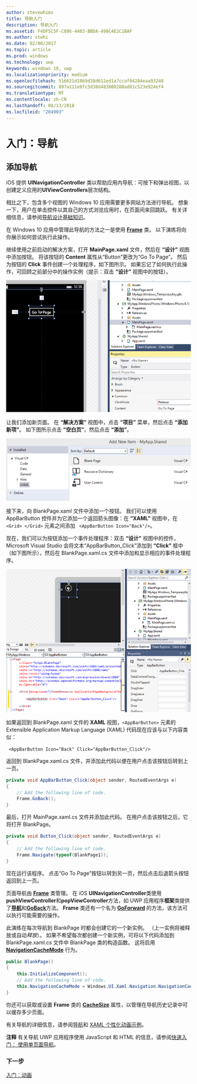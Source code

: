 ```yaml
---
author: stevewhims
title: 导航入门
description: 导航入门
ms.assetid: F4DF5C5F-C886-4483-BBDA-498C4E2C1BAF
ms.author: stwhi
ms.date: 02/08/2017
ms.topic: article
ms.prod: windows
ms.technology: uwp
keywords: windows 10, uwp
ms.localizationpriority: medium
ms.openlocfilehash: 516621d1869d38d612ed1a7ccaf04284eaa93248
ms.sourcegitcommit: 897a111e8fc5d38d483800288ad01c523e924ef4
ms.translationtype: MT
ms.contentlocale: zh-CN
ms.lasthandoff: 08/13/2018
ms.locfileid: "204903"
---
```

# <a name="getting-started-navigation"></a>入门：导航


## <a name="adding-navigation"></a>添加导航

iOS 提供 **UINavigationController** 类以帮助应用内导航：可按下和弹出视图，以创建定义应用的**UIViewControllers**层次结构。

相比之下，包含多个视图的 Windows 10 应用需要更多网站方法进行导航。 想象一下，用户在单击控件以其自己的方式浏览应用时，在页面间来回跳跃。 有关详细信息，请参阅[导航设计基础知识](https://msdn.microsoft.com/library/windows/apps/dn958438)。

在 Windows 10 应用中管理此导航的方法之一是使用 [**Frame**](https://msdn.microsoft.com/library/windows/apps/br242682) 类。 以下演练将向你展示如何尝试执行此操作。

继续使用之前启动的解决方案，打开 **MainPage.xaml** 文件，然后在 **“设计”** 视图中添加按钮。 将该按钮的 **Content** 属性从“Button”更改为“Go To Page”。 然后为按钮的 **Click** 事件创建一个处理程序，如下图所示。 如果忘记了如何执行此操作，可回顾之前部分中的操作实例（提示：双击 **“设计”** 视图中的按钮）。

![在 Visual Studio 中添加按钮及其 Click 事件](images/ios-to-uwp/vs-go-to-page.png)

让我们添加新页面。 在 **“解决方案”** 视图中，点击 **“项目”** 菜单，然后点击 **“添加新项”**。 如下图所示点击 **“空白页”**，然后点击 **“添加”**。

![在 Visual Studio 中添加新页面](images/ios-to-uwp/vs-add-new-page.png)

接下来，向 BlankPage.xaml 文件中添加一个按钮。 我们可以使用 AppBarButton 控件并为它添加一个返回箭头图像：在 **“XAML”** 视图中，在 `<Grid> </Grid>` 元素之间添加 ` <AppBarButton Icon="Back"/>`。

现在，我们可以为按钮添加一个事件处理程序：双击 **“设计”** 视图中的控件，Microsoft Visual Studio 会将文本“AppBarButton\_Click”添加到 **“Click”** 框中（如下图所示），然后在 BlankPage.xaml.cs 文件中添加和显示相应的事件处理程序。

![在 Visual Studio 中添加一个后退按钮及其 Click 事件](images/ios-to-uwp/vs-add-back-button.png)

如果返回到 BlankPage.xaml 文件的 **XAML** 视图，`<AppBarButton>` 元素的 Extensible Application Markup Language (XAML) 代码现在应该与以下内容类似：

` <AppBarButton Icon="Back" Click="AppBarButton_Click"/>`

返回到 BlankPage.xaml.cs 文件，并添加此代码以便在用户点击该按钮后转到上一页。

```csharp
private void AppBarButton_Click(object sender, RoutedEventArgs e)
{
    // Add the following line of code.    
    Frame.GoBack();
}
```

最后，打开 MainPage.xaml.cs 文件并添加此代码。 在用户点击该按钮之后，它将打开 BlankPage。

```csharp
private void Button_Click(object sender, RoutedEventArgs e)
{
    // Add the following line of code.
    Frame.Navigate(typeof(BlankPage1));
}
```

现在运行该程序。 点击“Go To Page”按钮以转到另一页，然后点击后退箭头按钮返回到上一页。

页面导航由 [**Frame**](https://msdn.microsoft.com/library/windows/apps/br242682) 类管理。 在 iOS **UINavigationController**类使用**pushViewController**和**popViewController**方法，如 UWP 应用程序**框架**类提供了[**导航**](https://msdn.microsoft.com/library/windows/apps/br242694)和[**GoBack**](https://msdn.microsoft.com/library/windows/apps/dn996568)方法。 **Frame** 类还有一个名为 [**GoForward**](https://msdn.microsoft.com/library/windows/apps/br242693) 的方法，该方法可以执行可能需要的操作。

此演练在每次导航到 BlankPage 时都会创建它的一个新实例。 （上一实例将被释放或自动*释放*）。 如果不希望每次都创建一个新实例，可将以下代码添加到 BlankPage.xaml.cs 文件中 BlankPage 类的构造函数。 这将启用 [**NavigationCacheMode**](https://msdn.microsoft.com/library/windows/apps/br227506) 行为。

```csharp
public BlankPage()
{
    this.InitializeComponent();
    // Add the following line of code.
    this.NavigationCacheMode = Windows.UI.Xaml.Navigation.NavigationCacheMode.Enabled;
}
```

你还可以获取或设置 **Frame** 类的 [**CacheSize**](https://msdn.microsoft.com/library/windows/apps/br242683) 属性，以管理在导航历史记录中可以缓存多少页面。

有关导航的详细信息，请参阅[导航](https://msdn.microsoft.com/library/windows/apps/mt187344)和 [XAML 个性化动画示例](http://go.microsoft.com/fwlink/p/?LinkID=242401)。

**注释** 有关导航 UWP 应用程序使用 JavaScript 和 HTML 的信息，请参阅[快速入门： 使用单页面导航](https://msdn.microsoft.com/library/windows/apps/hh452768)。
 
### <a name="next-step"></a>下一步

[入门：动画](getting-started-animation.md)

